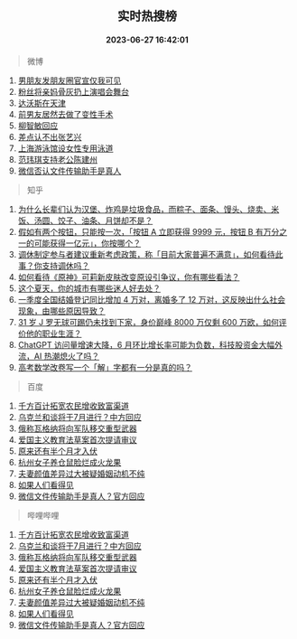 <div align="center"><h2>实时热搜榜</h2><h4>2023-06-27 16:42:01</h4></div>

> 微博  

1. [男朋友发朋友圈官宣仅我可见](https://s.weibo.com/weibo?q=%23%E7%94%B7%E6%9C%8B%E5%8F%8B%E5%8F%91%E6%9C%8B%E5%8F%8B%E5%9C%88%E5%AE%98%E5%AE%A3%E4%BB%85%E6%88%91%E5%8F%AF%E8%A7%81%23&t=31&band_rank=1&Refer=top)<br />
2. [粉丝将亲妈骨灰扔上演唱会舞台](https://s.weibo.com/weibo?q=%23%E7%B2%89%E4%B8%9D%E5%B0%86%E4%BA%B2%E5%A6%88%E9%AA%A8%E7%81%B0%E6%89%94%E4%B8%8A%E6%BC%94%E5%94%B1%E4%BC%9A%E8%88%9E%E5%8F%B0%23&t=31&band_rank=2&Refer=top)<br />
3. [达沃斯在天津](https://s.weibo.com/weibo?q=%23%E8%BE%BE%E6%B2%83%E6%96%AF%E5%9C%A8%E5%A4%A9%E6%B4%A5%23&t=31&band_rank=3&Refer=top)<br />
4. [前男友居然去做了变性手术](https://s.weibo.com/weibo?q=%23%E5%89%8D%E7%94%B7%E5%8F%8B%E5%B1%85%E7%84%B6%E5%8E%BB%E5%81%9A%E4%BA%86%E5%8F%98%E6%80%A7%E6%89%8B%E6%9C%AF%23&t=31&band_rank=4&Refer=top)<br />
5. [柳智敏回应](https://s.weibo.com/weibo?q=%23%E6%9F%B3%E6%99%BA%E6%95%8F%E5%9B%9E%E5%BA%94%23&t=31&band_rank=5&Refer=top)<br />
6. [差点认不出张艺兴](https://s.weibo.com/weibo?q=%23%E5%B7%AE%E7%82%B9%E8%AE%A4%E4%B8%8D%E5%87%BA%E5%BC%A0%E8%89%BA%E5%85%B4%23&t=31&band_rank=6&Refer=top)<br />
7. [上海游泳馆设女性专用泳道](https://s.weibo.com/weibo?q=%23%E4%B8%8A%E6%B5%B7%E6%B8%B8%E6%B3%B3%E9%A6%86%E8%AE%BE%E5%A5%B3%E6%80%A7%E4%B8%93%E7%94%A8%E6%B3%B3%E9%81%93%23&t=31&band_rank=7&Refer=top)<br />
8. [范玮琪支持老公陈建州](https://s.weibo.com/weibo?q=%23%E8%8C%83%E7%8E%AE%E7%90%AA%E6%94%AF%E6%8C%81%E8%80%81%E5%85%AC%E9%99%88%E5%BB%BA%E5%B7%9E%23&t=31&band_rank=8&Refer=top)<br />
9. [微信否认文件传输助手是真人](https://s.weibo.com/weibo?q=%23%E5%BE%AE%E4%BF%A1%E5%90%A6%E8%AE%A4%E6%96%87%E4%BB%B6%E4%BC%A0%E8%BE%93%E5%8A%A9%E6%89%8B%E6%98%AF%E7%9C%9F%E4%BA%BA%23&t=31&band_rank=9&Refer=top)<br />

> 知乎  

1. [为什么长辈们认为汉堡、炸鸡是垃圾食品，而粽子、面条、馒头、烧卖、米饭、汤圆、饺子、油条、月饼却不是？](https://www.zhihu.com/question/607811217)<br />
2. [假如有两个按钮，只能按一次，「按钮 A 立即获得 9999 元，按钮 B 有万分之一的可能获得一亿元」，你按哪个？](https://www.zhihu.com/question/607822207)<br />
3. [调休制定参与者建议重新考虑政策，称「目前大家普遍不满意」，如何看待此事？你支持调休吗？](https://www.zhihu.com/question/608431520)<br />
4. [如何看待《原神》可莉新皮肤改变原设引争议，你有哪些看法？](https://www.zhihu.com/question/608581381)<br />
5. [这个夏天，你的城市有哪些迷人好去处？](https://www.zhihu.com/xen/market/ecom-page/1654546294394523648)<br />
6. [一季度全国结婚登记同比增加 4 万对，离婚多了 12 万对，这反映出什么社会现象，由哪些原因导致？](https://www.zhihu.com/question/608857761)<br />
7. [31 岁 J 罗无球可踢仍未找到下家，身价巅峰 8000 万仅剩 600 万欧，如何评价他的职业生涯？](https://www.zhihu.com/question/608892681)<br />
8. [ChatGPT 访问量增速大降，6 月环比增长率可能为负数，科技股资金大幅外流，AI 热潮熄火了吗？](https://www.zhihu.com/question/608894843)<br />
9. [高考数学改卷写一个「解」字都有一分是真的吗？](https://www.zhihu.com/question/605608237)<br />

> 百度  

1. [千方百计拓宽农民增收致富渠道](https://www.baidu.com/s?wd=%E5%8D%83%E6%96%B9%E7%99%BE%E8%AE%A1%E6%8B%93%E5%AE%BD%E5%86%9C%E6%B0%91%E5%A2%9E%E6%94%B6%E8%87%B4%E5%AF%8C%E6%B8%A0%E9%81%93&sa=fyb_news&rsv_dl=fyb_news)<br />
2. [乌克兰和谈将于7月进行？中方回应](https://www.baidu.com/s?wd=%E4%B9%8C%E5%85%8B%E5%85%B0%E5%92%8C%E8%B0%88%E5%B0%86%E4%BA%8E7%E6%9C%88%E8%BF%9B%E8%A1%8C%EF%BC%9F%E4%B8%AD%E6%96%B9%E5%9B%9E%E5%BA%94&sa=fyb_news&rsv_dl=fyb_news)<br />
3. [俄称瓦格纳将向军队移交重型武器](https://www.baidu.com/s?wd=%E4%BF%84%E7%A7%B0%E7%93%A6%E6%A0%BC%E7%BA%B3%E5%B0%86%E5%90%91%E5%86%9B%E9%98%9F%E7%A7%BB%E4%BA%A4%E9%87%8D%E5%9E%8B%E6%AD%A6%E5%99%A8&sa=fyb_news&rsv_dl=fyb_news)<br />
4. [爱国主义教育法草案首次提请审议](https://www.baidu.com/s?wd=%E7%88%B1%E5%9B%BD%E4%B8%BB%E4%B9%89%E6%95%99%E8%82%B2%E6%B3%95%E8%8D%89%E6%A1%88%E9%A6%96%E6%AC%A1%E6%8F%90%E8%AF%B7%E5%AE%A1%E8%AE%AE&sa=fyb_news&rsv_dl=fyb_news)<br />
5. [原来还有半个月才入伏](https://www.baidu.com/s?wd=%E5%8E%9F%E6%9D%A5%E8%BF%98%E6%9C%89%E5%8D%8A%E4%B8%AA%E6%9C%88%E6%89%8D%E5%85%A5%E4%BC%8F&sa=fyb_news&rsv_dl=fyb_news)<br />
6. [杭州女子养仓鼠脸烂成火龙果](https://www.baidu.com/s?wd=%E6%9D%AD%E5%B7%9E%E5%A5%B3%E5%AD%90%E5%85%BB%E4%BB%93%E9%BC%A0%E8%84%B8%E7%83%82%E6%88%90%E7%81%AB%E9%BE%99%E6%9E%9C&sa=fyb_news&rsv_dl=fyb_news)<br />
7. [夫妻颜值差异过大被疑婚姻动机不纯](https://www.baidu.com/s?wd=%E5%A4%AB%E5%A6%BB%E9%A2%9C%E5%80%BC%E5%B7%AE%E5%BC%82%E8%BF%87%E5%A4%A7%E8%A2%AB%E7%96%91%E5%A9%9A%E5%A7%BB%E5%8A%A8%E6%9C%BA%E4%B8%8D%E7%BA%AF&sa=fyb_news&rsv_dl=fyb_news)<br />
8. [如果人们看得见](https://www.baidu.com/s?wd=%E5%A6%82%E6%9E%9C%E4%BA%BA%E4%BB%AC%E7%9C%8B%E5%BE%97%E8%A7%81&sa=fyb_news&rsv_dl=fyb_news)<br />
9. [微信文件传输助手是真人？官方回应](https://www.baidu.com/s?wd=%E5%BE%AE%E4%BF%A1%E6%96%87%E4%BB%B6%E4%BC%A0%E8%BE%93%E5%8A%A9%E6%89%8B%E6%98%AF%E7%9C%9F%E4%BA%BA%EF%BC%9F%E5%AE%98%E6%96%B9%E5%9B%9E%E5%BA%94&sa=fyb_news&rsv_dl=fyb_news)<br />

> 哔哩哔哩  

1. [千方百计拓宽农民增收致富渠道](https://www.baidu.com/s?wd=%E5%8D%83%E6%96%B9%E7%99%BE%E8%AE%A1%E6%8B%93%E5%AE%BD%E5%86%9C%E6%B0%91%E5%A2%9E%E6%94%B6%E8%87%B4%E5%AF%8C%E6%B8%A0%E9%81%93&sa=fyb_news&rsv_dl=fyb_news)<br />
2. [乌克兰和谈将于7月进行？中方回应](https://www.baidu.com/s?wd=%E4%B9%8C%E5%85%8B%E5%85%B0%E5%92%8C%E8%B0%88%E5%B0%86%E4%BA%8E7%E6%9C%88%E8%BF%9B%E8%A1%8C%EF%BC%9F%E4%B8%AD%E6%96%B9%E5%9B%9E%E5%BA%94&sa=fyb_news&rsv_dl=fyb_news)<br />
3. [俄称瓦格纳将向军队移交重型武器](https://www.baidu.com/s?wd=%E4%BF%84%E7%A7%B0%E7%93%A6%E6%A0%BC%E7%BA%B3%E5%B0%86%E5%90%91%E5%86%9B%E9%98%9F%E7%A7%BB%E4%BA%A4%E9%87%8D%E5%9E%8B%E6%AD%A6%E5%99%A8&sa=fyb_news&rsv_dl=fyb_news)<br />
4. [爱国主义教育法草案首次提请审议](https://www.baidu.com/s?wd=%E7%88%B1%E5%9B%BD%E4%B8%BB%E4%B9%89%E6%95%99%E8%82%B2%E6%B3%95%E8%8D%89%E6%A1%88%E9%A6%96%E6%AC%A1%E6%8F%90%E8%AF%B7%E5%AE%A1%E8%AE%AE&sa=fyb_news&rsv_dl=fyb_news)<br />
5. [原来还有半个月才入伏](https://www.baidu.com/s?wd=%E5%8E%9F%E6%9D%A5%E8%BF%98%E6%9C%89%E5%8D%8A%E4%B8%AA%E6%9C%88%E6%89%8D%E5%85%A5%E4%BC%8F&sa=fyb_news&rsv_dl=fyb_news)<br />
6. [杭州女子养仓鼠脸烂成火龙果](https://www.baidu.com/s?wd=%E6%9D%AD%E5%B7%9E%E5%A5%B3%E5%AD%90%E5%85%BB%E4%BB%93%E9%BC%A0%E8%84%B8%E7%83%82%E6%88%90%E7%81%AB%E9%BE%99%E6%9E%9C&sa=fyb_news&rsv_dl=fyb_news)<br />
7. [夫妻颜值差异过大被疑婚姻动机不纯](https://www.baidu.com/s?wd=%E5%A4%AB%E5%A6%BB%E9%A2%9C%E5%80%BC%E5%B7%AE%E5%BC%82%E8%BF%87%E5%A4%A7%E8%A2%AB%E7%96%91%E5%A9%9A%E5%A7%BB%E5%8A%A8%E6%9C%BA%E4%B8%8D%E7%BA%AF&sa=fyb_news&rsv_dl=fyb_news)<br />
8. [如果人们看得见](https://www.baidu.com/s?wd=%E5%A6%82%E6%9E%9C%E4%BA%BA%E4%BB%AC%E7%9C%8B%E5%BE%97%E8%A7%81&sa=fyb_news&rsv_dl=fyb_news)<br />
9. [微信文件传输助手是真人？官方回应](https://www.baidu.com/s?wd=%E5%BE%AE%E4%BF%A1%E6%96%87%E4%BB%B6%E4%BC%A0%E8%BE%93%E5%8A%A9%E6%89%8B%E6%98%AF%E7%9C%9F%E4%BA%BA%EF%BC%9F%E5%AE%98%E6%96%B9%E5%9B%9E%E5%BA%94&sa=fyb_news&rsv_dl=fyb_news)<br />
